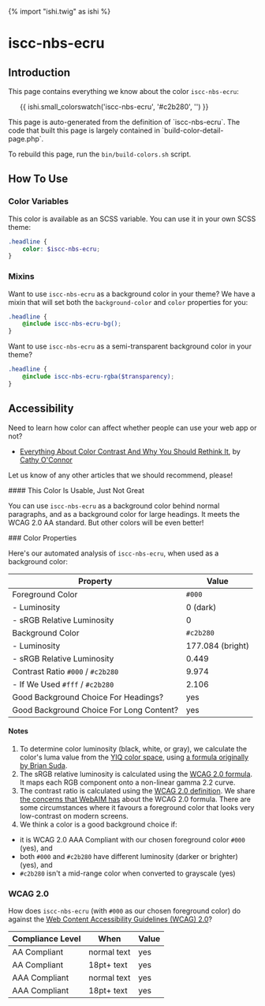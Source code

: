 {% import "ishi.twig" as ishi %}
# iscc-nbs-ecru

## Introduction

This page contains everything we know about the color `iscc-nbs-ecru`:

<div class="grid">
    <div class="cell">
        <div class="swatch">
            <ul>
                {{ ishi.small_colorswatch('iscc-nbs-ecru', '#c2b280', '') }}
            </ul>
        </div>
    </div>
</div>

<div class="callout attention" markdown="1">
This page is auto-generated from the definition of `iscc-nbs-ecru`. The code that built this page is largely contained in `build-color-detail-page.php`.

To rebuild this page, run the `bin/build-colors.sh` script.
</div>

## How To Use

### Color Variables

This color is available as an SCSS variable. You can use it in your own SCSS theme:

```scss
.headline {
    color: $iscc-nbs-ecru;
}
```

### Mixins

Want to use `iscc-nbs-ecru` as a background color in your theme? We have a mixin that will set both the `background-color` and `color` properties for you:

```scss
.headline {
    @include iscc-nbs-ecru-bg();
}
```

Want to use `iscc-nbs-ecru` as a semi-transparent background color in your theme?

```scss
.headline {
    @include iscc-nbs-ecru-rgba($transparency);
}
```

## Accessibility

Need to learn how color can affect whether people can use your web app or not?

* [Everything About Color Contrast And Why You Should Rethink It](https://www.smashingmagazine.com/2014/10/color-contrast-tips-and-tools-for-accessibility/), by [Cathy O'Connor](http://www.twitter.com/cagocon)

Let us know of any other articles that we should recommend, please!
<div class="callout warning" markdown="1">
#### This Color Is Usable, Just Not Great

You can use `iscc-nbs-ecru` as a background color behind normal paragraphs, and as a background color for large headings. It meets the WCAG 2.0 AA standard. But other colors will be even better!
</div>
### Color Properties

Here's our automated analysis of `iscc-nbs-ecru`, when used as a background color:

Property | Value
---------|------
Foreground Color | `#000`
- Luminosity | 0 (dark)
- sRGB Relative Luminosity | 0
Background Color | `#c2b280`
- Luminosity | 177.084 (bright)
- sRGB Relative Luminosity | 0.449
Contrast Ratio `#000` / `#c2b280` | 9.974
- If We Used `#fff` / `#c2b280` | 2.106
Good Background Choice For Headings? | yes
Good Background Choice For Long Content? | yes

#### Notes

1. To determine color luminosity (black, white, or gray), we calculate the color's luma value from the [YIQ color space](https://en.wikipedia.org/wiki/YIQ), using [a formula originally by Brian Suda](https://24ways.org/2010/calculating-color-contrast/).
1. The sRGB relative luminosity is calculated using the [WCAG 2.0 formula](https://www.w3.org/TR/WCAG20/#relativeluminancedef). It maps each RGB component onto a non-linear gamma 2.2 curve.
1. The contrast ratio is calculated using the [WCAG 2.0 definition](https://www.w3.org/TR/2008/REC-WCAG20-20081211/#contrast-ratiodef). We share [the concerns that WebAIM has](http://webaim.org/blog/wcag-2-1-feedback/) about the WCAG 2.0 formula. There are some circumstances where it favours a foreground color that looks very low-contrast on modern screens.
1. We think a color is a good background choice if:
  - it is WCAG 2.0 AAA Compliant with our chosen foreground color `#000` (yes), and
  - both `#000` and `#c2b280` have different luminosity (darker or brighter) (yes), and
  - `#c2b280` isn't a mid-range color when converted to grayscale (yes)

### WCAG 2.0

How does `iscc-nbs-ecru` (with `#000` as our chosen foreground color) do against the [Web Content Accessibility Guidelines (WCAG) 2.0](https://www.w3.org/TR/WCAG20/)?

Compliance Level | When | Value
-----------------|------|------
AA Compliant | normal text | yes
AA Compliant | 18pt+ text | yes
AAA Compliant | normal text | yes
AAA Compliant | 18pt+ text | yes